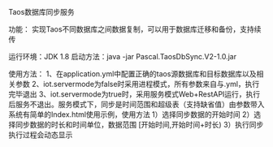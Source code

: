 Taos数据库同步服务

功能：
   实现Taos不同数据库之间数据复制，可以用于数据库迁移和备份，支持续传

运行环境：JDK 1.8
          启动方法：java -jar Pascal.TaosDbSync.V2-1.0.jar

使用方法：
    1、在application.yml中配置正确的taos源数据库和目标数据库以及相关参数
    2、iot.servermode为false时采用进程模式，所有参数来自与.yml，执行完毕退出
    3、iot.servermode为true时，采用服务模式Web+RestAPI运行，执行后服务不退出。服务模式下，同步是时间范围和超级表（支持缺省值）由参数带入
       系统有简单的Index.html使用示例，使用方法
        1）选择同步数据的开始时间
        2）选择同步数据的时长和时间单位，数据范围 [开始时间,开始时间+时长)
        3）执行同步
        执行过程会动态显示

